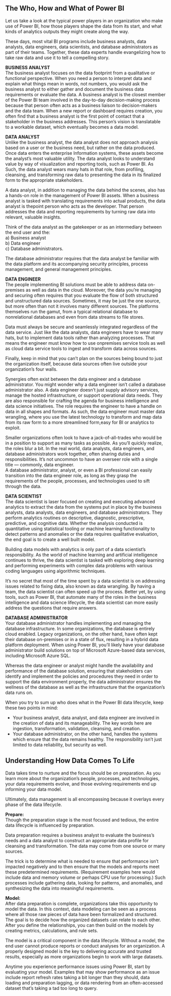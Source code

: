 ## The Who, How and What of Power BI  
Let us take a look at the typical power players in an organization who make use of Power BI, how those players shape the data from its start, and what kinds of analytics outputs they might create along the way.  

These days, most vital BI programs include business analysts, data analysts, data engineers, data scientists, and database administrators as part of their teams. Together, these data experts
handle evangelizing how to take raw data and use it to tell a compelling story.  

**BUSINESS ANALYST**  
The business analyst focuses on the data footprint from a qualitative or functional perspective. When you need a person to interpret data and explain what things mean in words, not numbers, you would ask the business analyst to either gather and document the business data requirements or evaluate the data. A business analyst is the closest member of the Power BI team involved in the day-to-day decision-making process because that person often acts as a business liaison to
decision-makers and the data team. When a new report or dashboard requires creation, you often find that a business analyst is the first point of contact that a stakeholder in the business addresses. This person’s vision is translatable to a workable dataset, which eventually becomes a data model.

**DATA ANALYST**  
Unlike the business analyst, the data analyst does not approach analysis based on a user or the business need, but rather on the data produced. Once data enters the enterprise Information systems, these assets become the analyst’s most valuable utility. The data analyst looks to understand value by way of visualization and reporting tools, such as Power BI. As Such, the data analyst wears many hats in that role, from profiling, cleansing, and transforming raw data to presenting the data in its finalized form to the appropriate stakeholders.   

A data analyst, in addition to managing the data behind the scenes, also has a hands-on role in the management of Power BI assets. When a business analyst is tasked with translating requirements into actual products, the data analyst is thepoint person who acts as the developer. That person addresses the data and reporting requirements by turning raw data into relevant, valuable insights.  

Think of the data analyst as the gatekeeper or as an intermediary between the end user and the:  
a) Business analyst  
b) Data engineer  
c) Database administrators.  

The database administrator requires that the data analyst be familiar with the data platform and its accompanying security principles, process management, and general management principles.  

**DATA ENGINEER**  
The people implementing BI solutions must be able to address data on-premises as well as data in the cloud. Moreover, the data you’re managing and securing often requires that you evaluate the flow of both structured and unstructured data sources. Sometimes, it may be just the one source, but more often than not it involves many different sources. The platforms themselves run the gamut, from a typical relational database to nonrelational databases and even from data streams to file stores.  

Data must always be secure and seamlessly integrated regardless of the data service. Just like the data analysts, data engineers have to wear many hats, but to implement data tools rather than analyzing processes. That means the engineer must know how to use onpremises service tools as well as cloud data service tools to ingest and transform data across sources.  

Finally, keep in mind that you can’t plan on the sources being bound to just the organization itself, because data sources often live outside your organization’s four walls.  

Synergies often exist between the data engineer and a database administrator. You might wonder why a data engineer isn’t called a database administrator also. A data engineer doesn’t just supply advisory services, manage the hosted infrastructure, or support operational data needs. They are also responsible for crafting the agenda for business intelligence and data science initiatives. The role requires the engineer to have a handle on data in all shapes and formats. As such, the data engineer must master data wrangling, where you use the latest technology to transform and map data from its raw form to a more streamlined form,easy for BI or analytics to exploit.  

Smaller organizations often look to have a jack-of-all-trades who would be in a position to support as many tasks as possible. As you’ll quickly realize, the roles blur a bit. In the real world, data analysts, data engineers, and database administrators work together, often sharing duties and responsibilities. It’s not uncommon to have an overseer role with a single title — commonly, data engineer.  
A database administrator, analyst, or even a BI professional can easily transition into the data engineer role, as long as they grasp the requirements of the people, processes, and technologies used to sift through the data.

**DATA SCIENTIST**  
The data scientist is laser focused on creating and executing advanced analytics to extract the data from the systems put in place by the business analysts, data analysts, data engineers, and database administrators. They perform analytics routines on descriptive, diagnostic, prescriptive, predictive, and cognitive data. Whether the analysis conducted is quantitative using statistical tooling or machine learning functionality to detect patterns and anomalies or the data requires qualitative evaluation, the end goal is to create a well built model.  

Building data models with analytics is only part of a data scientist’s responsibility. As the world of machine learning and artificial intelligence continues to thrive, the data scientist is tasked with exploring deep learning and performing experiments with complex data problems with various coding languages using algorithmic techniques.  

It’s no secret that most of the time spent by a data scientist is on addressing issues related to fixing data, also known as data wrangling. By having a team, the data scientist can often speed up the process. Better yet, by using tools, such as Power BI, that automate many of the roles in the business intelligence and data science lifecycle, the data scientist can more easily address the questions that require answers.

**DATABASE ADMINISTRATOR**  
Your database administrator handles implementing and managing the database infrastructure. In some organizations, the database is entirely cloud enabled. Legacy organizations, on the other hand, have often kept their database on-premises or in a state of flux, resulting in a hybrid data platform deployment. When using Power BI, you’ll likely have your database administrator build solutions on top of
Microsoft Azure-based data services, including Microsoft Azure SQL.  

Whereas the data engineer or analyst might handle the availability and performance of the database solution, ensuring that stakeholders can identify and implement the policies and procedures they need in order to support the data environment properly, the data administrator ensures the wellness of the database as well as the infrastructure that the organization’s data runs on.  

When you try to sum up who does what in the Power BI data lifecycle, keep these two points in mind:  
- Your business analyst, data analyst, and data engineer are involved in the creation of data and its manageability. The key words here are ingestion, transformation, validation, cleansing, and creation.
- Your database administrator, on the other hand, handles the systems which ensure that the data remains healthy. The responsibility isn’t just limited to data reliability, but security as well.  

## Understanding How Data Comes To Life  
Data takes time to nurture and the focus should be on preparation. As you learn more about the organization’s people, processes, and technologies, your data requirements evolve, and those evolving requirements end up informing your data model. 
 
Ultimately, data management is all encompassing because it overlays every phase of the data lifecycle.  

**Prepare:**  
Though the preparation stage is the most focused and tedious, the entire data lifecycle is influenced by preparation.  

Data preparation requires a business analyst to evaluate the business’s needs and a data analyst to construct an appropriate data profile for cleansing and transformation. The data may come from one source or many sources.  

The trick is to determine what is needed to ensure that performance isn’t impacted negatively and to then ensure that the models and reports meet these predetermined requirements. (Requirement examples here would include data and memory volume or perhaps CPU use for processing.) Such processes include gathering data, looking for patterns, and anomalies, and synthesizing the data into meaningful requirements.

**Model:**  
After data preparation is complete, organizations take this opportunity to model the data. In this context, data modeling can be seen as a process where all those raw pieces of data have been formalized and structured. The goal is to decide how the organized datasets can relate to each other. After you define the relationships, you can then build on the models by creating metrics, calculations, and rule sets.  

The model is a critical component in the data lifecycle. Without a model, the end user cannot produce reports or conduct analyses for an organization. A properly designed model is the key to delivering accurate and trusted results, especially as more organizations begin to work with large datasets.  

Anytime you experience performance issues using Power BI, start by evaluating your model. Examples that may show performance as an issue include report refresh rates taking a bit longer than they should, data loading and preparation lagging, or data rendering from an often-accessed dataset that’s taking a tad too long to query.
